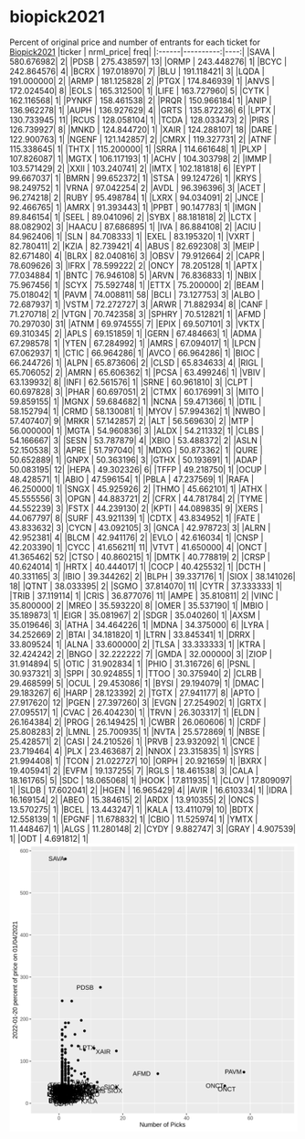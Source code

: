 # biopick2021
Percent of original price and number of entrants for each ticket for [Biopick2021](https://twitter.com/hashtag/Biopick2021)
|ticker | nrml_price| freq|
|:------|----------:|----:|
|SAVA   | 580.676982|    2|
|PDSB   | 275.438597|   13|
|ORMP   | 243.448276|    1|
|BCYC   | 242.864576|    4|
|BCRX   | 197.018970|    7|
|BLU    | 191.118421|    3|
|LQDA   | 191.000000|    2|
|ARMP   | 181.125828|    2|
|PTGX   | 174.846939|    1|
|ANVS   | 172.024540|    8|
|EOLS   | 165.312500|    1|
|LIFE   | 163.727960|    5|
|CYTK   | 162.116568|    1|
|PYNKF  | 158.461538|    2|
|PRQR   | 150.966184|    1|
|ANIP   | 136.962278|    1|
|AUPH   | 136.927629|    4|
|GRTS   | 135.872236|    6|
|LPTX   | 130.733945|   11|
|RCUS   | 128.058104|    1|
|TCDA   | 128.033473|    2|
|PIRS   | 126.739927|    8|
|MNKD   | 124.844720|    1|
|XAIR   | 124.288107|   18|
|DARE   | 122.900763|    1|
|NGENF  | 121.142857|    2|
|CMRX   | 119.327731|    2|
|ATNF   | 115.338645|    1|
|THTX   | 115.200000|    1|
|SRRA   | 114.661648|    1|
|PLXP   | 107.826087|    1|
|MGTX   | 106.117193|    1|
|ACHV   | 104.303798|    2|
|IMMP   | 103.571429|    2|
|XXII   | 103.240741|    2|
|IMTX   | 102.181818|    6|
|EYPT   |  99.667037|    1|
|BMRN   |  99.652372|    1|
|STSA   |  99.124726|    1|
|KRYS   |  98.249752|    1|
|VRNA   |  97.042254|    2|
|AVDL   |  96.396396|    3|
|ACET   |  96.274218|    2|
|RUBY   |  95.498784|    1|
|LXRX   |  94.034091|    2|
|JNCE   |  92.466765|    1|
|AMRX   |  91.393443|    1|
|PPBT   |  90.147783|    1|
|IMGN   |  89.846154|    1|
|SEEL   |  89.041096|    2|
|SYBX   |  88.181818|    2|
|LCTX   |  88.082902|    3|
|HAACU  |  87.686895|    1|
|IVA    |  86.884108|    2|
|ACIU   |  84.962406|    1|
|SLN    |  84.708333|    1|
|EXEL   |  83.195320|    1|
|VXRT   |  82.780411|    2|
|KZIA   |  82.739421|    4|
|ABUS   |  82.692308|    3|
|MEIP   |  82.671480|    4|
|BLRX   |  82.040816|    3|
|OBSV   |  79.912664|    2|
|CAPR   |  78.609626|    3|
|IFRX   |  78.599222|    2|
|ONCY   |  78.205128|    1|
|APTX   |  77.034884|    1|
|BNTC   |  76.946108|    5|
|ARVN   |  76.836833|    1|
|NBIX   |  75.967456|    1|
|SCYX   |  75.592748|    1|
|ETTX   |  75.200000|    2|
|BEAM   |  75.018042|    1|
|PAVM   |  74.008811|   58|
|BCLI   |  73.127753|    3|
|ALBO   |  72.687937|    1|
|VSTM   |  72.272727|    3|
|ARWR   |  71.882934|    8|
|CANF   |  71.270718|    2|
|VTGN   |  70.742358|    3|
|SPHRY  |  70.512821|    1|
|AFMD   |  70.297030|   31|
|ATNM   |  69.974555|    7|
|EPIX   |  69.507101|    3|
|VKTX   |  69.310345|    2|
|APLS   |  69.151859|    1|
|GERN   |  67.484663|    1|
|ADMA   |  67.298578|    1|
|YTEN   |  67.284992|    1|
|AMRS   |  67.094017|    1|
|LPCN   |  67.062937|    1|
|CTIC   |  66.964286|    1|
|AVCO   |  66.964286|    1|
|BIOC   |  66.244726|    1|
|ALPN   |  65.873606|    2|
|CLSD   |  65.834633|    4|
|RIGL   |  65.706052|    2|
|AMRN   |  65.606362|    1|
|PCSA   |  63.499246|    1|
|VBIV   |  63.139932|    8|
|INFI   |  62.561576|    1|
|SRNE   |  60.961810|    3|
|CLPT   |  60.697828|    3|
|PHAR   |  60.697051|    2|
|CTMX   |  60.176991|    3|
|MITO   |  59.859155|    1|
|MGNX   |  59.684682|    1|
|NCNA   |  59.471366|    1|
|DTIL   |  58.152794|    1|
|CRMD   |  58.130081|    1|
|MYOV   |  57.994362|    1|
|NWBO   |  57.407407|    9|
|MRKR   |  57.142857|    2|
|ALT    |  56.569630|    2|
|MTP    |  56.000000|    1|
|MGTA   |  54.960836|    3|
|ALDX   |  54.211332|    1|
|CLBS   |  54.166667|    3|
|SESN   |  53.787879|    4|
|XBIO   |  53.488372|    2|
|ASLN   |  52.150538|    3|
|APRE   |  51.797040|    1|
|MDXG   |  50.873362|    1|
|QURE   |  50.652889|    1|
|GNPX   |  50.363196|    3|
|GTHX   |  50.193691|    1|
|ADAP   |  50.083195|   12|
|HEPA   |  49.302326|    6|
|TFFP   |  49.218750|    1|
|OCUP   |  48.428571|    1|
|ABIO   |  47.596154|    1|
|PBLA   |  47.237569|    1|
|RAFA   |  46.250000|    1|
|SNGX   |  45.925926|    2|
|THMO   |  45.662101|    1|
|ATHX   |  45.555556|    3|
|OPGN   |  44.883721|    2|
|CFRX   |  44.781784|    2|
|TYME   |  44.552239|    3|
|FSTX   |  44.239130|    2|
|KPTI   |  44.089835|    9|
|XERS   |  44.067797|    8|
|SURF   |  43.921139|    1|
|CDTX   |  43.834952|    1|
|FATE   |  43.833632|    3|
|CYCN   |  43.092105|    3|
|GNCA   |  42.978723|    3|
|ALRN   |  42.952381|    4|
|BLCM   |  42.941176|    2|
|EVLO   |  42.616034|    1|
|CNSP   |  42.203390|    1|
|CYCC   |  41.656211|   11|
|VTVT   |  41.650000|    4|
|ONCT   |  41.365462|   52|
|CTSO   |  40.860215|    1|
|DMTK   |  40.778819|    2|
|CRSP   |  40.624014|    1|
|HRTX   |  40.444017|    1|
|COCP   |  40.425532|    1|
|DCTH   |  40.331165|    3|
|IBIO   |  39.344262|    2|
|BLPH   |  39.337176|    1|
|SIOX   |  38.141026|   18|
|QTNT   |  38.033395|    2|
|SGMO   |  37.814070|   11|
|CYTR   |  37.333333|    1|
|TRIB   |  37.119114|    1|
|CRIS   |  36.877076|   11|
|AMPE   |  35.810811|    2|
|VINC   |  35.800000|    2|
|MREO   |  35.593220|    8|
|OMER   |  35.537190|    1|
|MBIO   |  35.189873|    1|
|EIGR   |  35.081967|    2|
|SDGR   |  35.040260|    1|
|AXSM   |  35.019646|    3|
|ATHA   |  34.464226|    1|
|MDNA   |  34.375000|    6|
|LYRA   |  34.252669|    2|
|BTAI   |  34.181820|    1|
|LTRN   |  33.845341|    1|
|DRRX   |  33.809524|    1|
|ALNA   |  33.600000|    2|
|TLSA   |  33.333333|    1|
|KTRA   |  32.424242|    2|
|BNGO   |  32.222222|    7|
|GMDA   |  32.000000|    3|
|ZIOP   |  31.914894|    5|
|OTIC   |  31.902834|    1|
|PHIO   |  31.316726|    6|
|PSNL   |  30.937321|    3|
|SPPI   |  30.924855|    1|
|TTOO   |  30.375940|    2|
|CLRB   |  29.468599|    5|
|OCUL   |  29.453086|    1|
|BYSI   |  29.194079|    1|
|DMAC   |  29.183267|    6|
|HARP   |  28.123392|    2|
|TGTX   |  27.941177|    8|
|APTO   |  27.917620|   12|
|PGEN   |  27.397260|    3|
|EVGN   |  27.254902|    1|
|GRTX   |  27.095517|    1|
|CVAC   |  26.404230|    1|
|TRVN   |  26.303317|    1|
|ELDN   |  26.164384|    2|
|PROG   |  26.149425|    1|
|CWBR   |  26.060606|    1|
|CRDF   |  25.808283|    2|
|LMNL   |  25.700935|    1|
|NVTA   |  25.572869|    1|
|NBSE   |  25.428571|    2|
|CASI   |  24.210526|    1|
|PRVB   |  23.932092|    1|
|CNCE   |  23.719464|    4|
|PLX    |  23.463687|    2|
|NNOX   |  23.315835|    1|
|SYRS   |  21.994408|    1|
|TCON   |  21.022727|   10|
|ORPH   |  20.921659|    1|
|BXRX   |  19.405941|    2|
|EVFM   |  19.137255|    7|
|RGLS   |  18.461538|    3|
|CALA   |  18.161765|    5|
|SDC    |  18.065068|    1|
|HOOK   |  17.811935|    1|
|CLOV   |  17.809097|    1|
|SLDB   |  17.602041|    2|
|HGEN   |  16.965429|    4|
|AVIR   |  16.610334|    1|
|IDRA   |  16.169154|    2|
|ABEO   |  15.384615|    2|
|ARDX   |  13.910355|    2|
|ONCS   |  13.570275|    1|
|BCEL   |  13.443247|    1|
|KALA   |  13.411079|   10|
|BDTX   |  12.558139|    1|
|EPGNF  |  11.678832|    1|
|CBIO   |  11.525974|    1|
|YMTX   |  11.448467|    1|
|ALGS   |  11.280148|    2|
|CYDY   |   9.882747|    3|
|GRAY   |   4.907539|    1|
|ODT    |   4.691812|    1|
![retvspicks](biopicks.png?raw=true)

